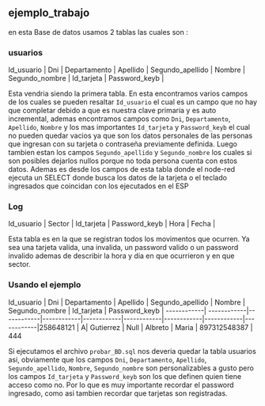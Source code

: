 ## ejemplo_trabajo

en esta Base de datos usamos 2 tablas las cuales son :

### usuarios

Id_usuario  | Dni | Departamento | Apellido | Segundo_apellido | Nombre | Segundo_nombre | Id_tarjeta | Password_keyb |

Esta vendria siendo la primera tabla. En esta encontramos varios campos de los cuales se pueden resaltar `Id_usuario` el cual es un campo que no hay que completar debido a que es nuestra clave primaria y es auto incremental, ademas encontramos campos como `Dni`, `Departamento`, `Apellido`, `Nombre` y los mas importantes `Id_tarjeta` y `Password_keyb` el cual no pueden quedar vacios ya que son los datos personales de las personas que ingresan con su tarjeta o contraseña previamente definida. Luego tambien estan los campos `Segundo_apellido` y `Segundo_nombre` los cuales si son posibles dejarlos nullos porque no toda persona cuenta con estos datos. Ademas es desde los campos de esta tabla donde el node-red ejecuta un SELECT donde busca los datos de la tarjeta o el teclado ingresados que coincidan con los ejecutados en el ESP

### Log

Id_usuario  | Sector | Id_tarjeta | Password_keyb | Hora | Fecha | 

Esta tabla es en la que se registran todos los movimentos que ocurren. Ya sea una tarjeta valida, una invalida, un password valido o un password invalido ademas de describir la hora y dia en que ocurrieron y en que sector.

### Usando el ejemplo

Id_usuario  | Dni | Departamento | Apellido | Segundo_apellido | Nombre | Segundo_nombre | Id_tarjeta | Password_keyb |
------------| ------------|------------|------------|------------|------------|------------|------------|------------|258648121 | A| Gutierrez | Null | Albreto | Maria | 897312548387 | 444 

Si ejecutamos el archivo `probar_BD.sql` nos deveria quedar la tabla usuarios asi, obviamente que los campos `Dni`, `Departamento`, `Apellido`, `Segundo_apellido`, `Nombre`, `Segundo_nombre` son personalizables a gusto pero los campos `Id_tarjeta` y `Password_keyb` son los que definen quien tiene acceso como no. Por lo que es muy importante recordar el password ingresado, como asi tambien recordar que tarjetas son registradas.
